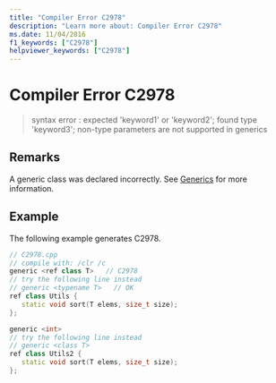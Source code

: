 ```yaml
---
title: "Compiler Error C2978"
description: "Learn more about: Compiler Error C2978"
ms.date: 11/04/2016
f1_keywords: ["C2978"]
helpviewer_keywords: ["C2978"]
---
```

# Compiler Error C2978

> syntax error : expected 'keyword1' or 'keyword2'; found type 'keyword3'; non-type parameters are not supported in generics

## Remarks

A generic class was declared incorrectly. See [Generics](../../extensions/generics-cpp-component-extensions.md) for more information.

## Example

The following example generates C2978.

```cpp
// C2978.cpp
// compile with: /clr /c
generic <ref class T>   // C2978
// try the following line instead
// generic <typename T>   // OK
ref class Utils {
   static void sort(T elems, size_t size);
};

generic <int>
// try the following line instead
// generic <class T>
ref class Utils2 {
   static void sort(T elems, size_t size);
};
```
